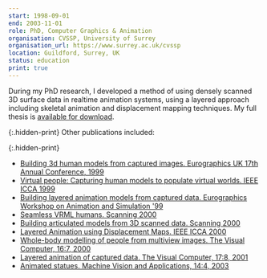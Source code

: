 ```yaml
---
start: 1998-09-01
end: 2003-11-01
role: PhD, Computer Graphics & Animation
organisation: CVSSP, University of Surrey
organisation_url: https://www.surrey.ac.uk/cvssp
location: Guildford, Surrey, UK
status: education
print: true
---
```

During my PhD research, I developed a method of using densely scanned 3D surface data in realtime animation systems, using a layered approach including skeletal animation and displacement mapping techniques. My full thesis is [available for download](https://github.com/downloads/Floppy/phd-thesis/smith03thesis.pdf).

{:.hidden-print}
Other publications included:

{:.hidden-print}
 * [Building 3d human models from captured images. Eurographics UK 17th Annual Conference, 1999](http://epubs.surrey.ac.uk/110204/)
 * [Virtual people: Capturing human models to populate virtual worlds. IEEE ICCA 1999](http://epubs.surrey.ac.uk/111063/)
 * [Building layered animation models from captured data. Eurographics Workshop on Animation and Simulation '99](http://epubs.surrey.ac.uk/110206/)
 * [Seamless VRML humans. Scanning 2000](http://epubs.surrey.ac.uk/111044/)
 * [Building articulated models from 3D scanned data. Scanning 2000](http://epubs.surrey.ac.uk/110205/)
 * [Layered Animation using Displacement Maps. IEEE ICCA 2000](http://epubs.surrey.ac.uk/110879/)
 * [Whole-body modelling of people from multiview images. The Visual Computer, 16:7, 2000](http://epubs.surrey.ac.uk/111069/)
 * [Layered animation of captured data. The Visual Computer, 17:8, 2001](http://epubs.surrey.ac.uk/110857/)
 * [Animated statues. Machine Vision and Applications, 14:4, 2003](http://epubs.surrey.ac.uk/110201/)